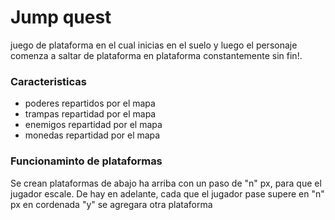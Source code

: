 # Jump quest

juego de plataforma en el cual inicias en el suelo y luego el personaje comenza a saltar de plataforma en plataforma constantemente sin fin!.

### Caracteristicas
- poderes repartidos por el mapa
- trampas repartidad por el mapa
- enemigos repartidad por el mapa
- monedas repartidad por el mapa


### Funcionaminto de plataformas
Se crean plataformas de abajo ha arriba con un paso de "n" px, para que el jugador escale. De hay en adelante, cada que el jugador pase supere en "n" px en cordenada "y" se agregara otra plataforma
